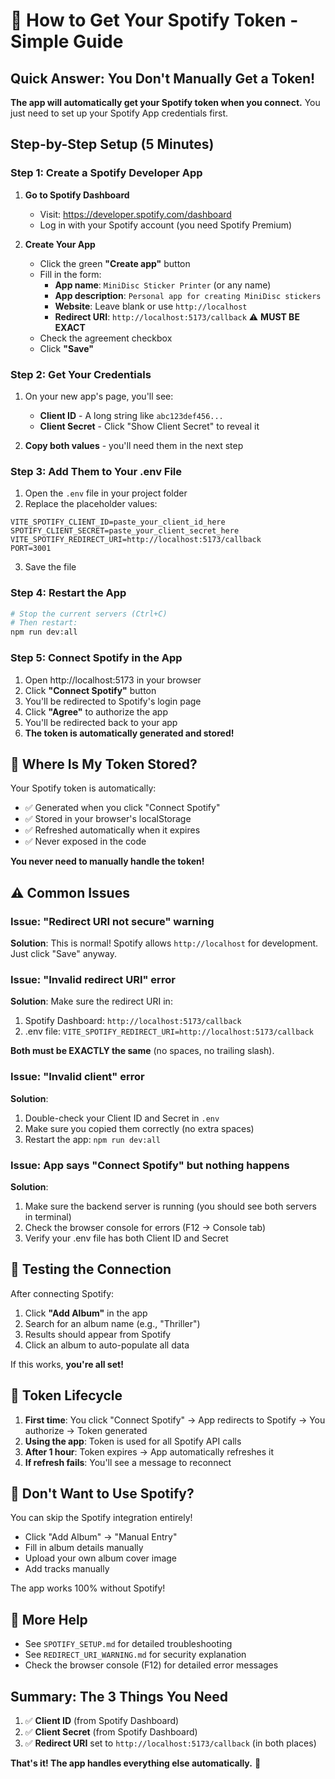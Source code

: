# 🎵 How to Get Your Spotify Token - Simple Guide

## Quick Answer: You Don't Manually Get a Token!

**The app will automatically get your Spotify token when you connect.** You just need to set up your Spotify App credentials first.

## Step-by-Step Setup (5 Minutes)

### Step 1: Create a Spotify Developer App

1. **Go to Spotify Dashboard**
   - Visit: https://developer.spotify.com/dashboard
   - Log in with your Spotify account (you need Spotify Premium)

2. **Create Your App**
   - Click the green **"Create app"** button
   - Fill in the form:
     - **App name**: `MiniDisc Sticker Printer` (or any name)
     - **App description**: `Personal app for creating MiniDisc stickers`
     - **Website**: Leave blank or use `http://localhost`
     - **Redirect URI**: `http://localhost:5173/callback` ⚠️ **MUST BE EXACT**
   - Check the agreement checkbox
   - Click **"Save"**

### Step 2: Get Your Credentials

1. On your new app's page, you'll see:
   - **Client ID** - A long string like `abc123def456...`
   - **Client Secret** - Click "Show Client Secret" to reveal it

2. **Copy both values** - you'll need them in the next step

### Step 3: Add Them to Your .env File

1. Open the `.env` file in your project folder
2. Replace the placeholder values:

```env
VITE_SPOTIFY_CLIENT_ID=paste_your_client_id_here
SPOTIFY_CLIENT_SECRET=paste_your_client_secret_here
VITE_SPOTIFY_REDIRECT_URI=http://localhost:5173/callback
PORT=3001
```

3. Save the file

### Step 4: Restart the App

```bash
# Stop the current servers (Ctrl+C)
# Then restart:
npm run dev:all
```

### Step 5: Connect Spotify in the App

1. Open http://localhost:5173 in your browser
2. Click **"Connect Spotify"** button
3. You'll be redirected to Spotify's login page
4. Click **"Agree"** to authorize the app
5. You'll be redirected back to your app
6. **The token is automatically generated and stored!**

## 🔐 Where Is My Token Stored?

Your Spotify token is automatically:
- ✅ Generated when you click "Connect Spotify"
- ✅ Stored in your browser's localStorage
- ✅ Refreshed automatically when it expires
- ✅ Never exposed in the code

**You never need to manually handle the token!**

## ⚠️ Common Issues

### Issue: "Redirect URI not secure" warning
**Solution**: This is normal! Spotify allows `http://localhost` for development. Just click "Save" anyway.

### Issue: "Invalid redirect URI" error
**Solution**: Make sure the redirect URI in:
1. Spotify Dashboard: `http://localhost:5173/callback`
2. .env file: `VITE_SPOTIFY_REDIRECT_URI=http://localhost:5173/callback`

**Both must be EXACTLY the same** (no spaces, no trailing slash).

### Issue: "Invalid client" error
**Solution**: 
1. Double-check your Client ID and Secret in `.env`
2. Make sure you copied them correctly (no extra spaces)
3. Restart the app: `npm run dev:all`

### Issue: App says "Connect Spotify" but nothing happens
**Solution**: 
1. Make sure the backend server is running (you should see both servers in terminal)
2. Check the browser console for errors (F12 → Console tab)
3. Verify your .env file has both Client ID and Secret

## 🎯 Testing the Connection

After connecting Spotify:

1. Click **"Add Album"** in the app
2. Search for an album name (e.g., "Thriller")
3. Results should appear from Spotify
4. Click an album to auto-populate all data

If this works, **you're all set!**

## 🔄 Token Lifecycle

1. **First time**: You click "Connect Spotify" → App redirects to Spotify → You authorize → Token generated
2. **Using the app**: Token is used for all Spotify API calls
3. **After 1 hour**: Token expires → App automatically refreshes it
4. **If refresh fails**: You'll see a message to reconnect

## 🚫 Don't Want to Use Spotify?

You can skip the Spotify integration entirely!

- Click "Add Album" → "Manual Entry"
- Fill in album details manually
- Upload your own album cover image
- Add tracks manually

The app works 100% without Spotify!

## 📖 More Help

- See `SPOTIFY_SETUP.md` for detailed troubleshooting
- See `REDIRECT_URI_WARNING.md` for security explanation
- Check the browser console (F12) for detailed error messages

## Summary: The 3 Things You Need

1. ✅ **Client ID** (from Spotify Dashboard)
2. ✅ **Client Secret** (from Spotify Dashboard)  
3. ✅ **Redirect URI** set to `http://localhost:5173/callback` (in both places)

**That's it! The app handles everything else automatically.** 🎉

